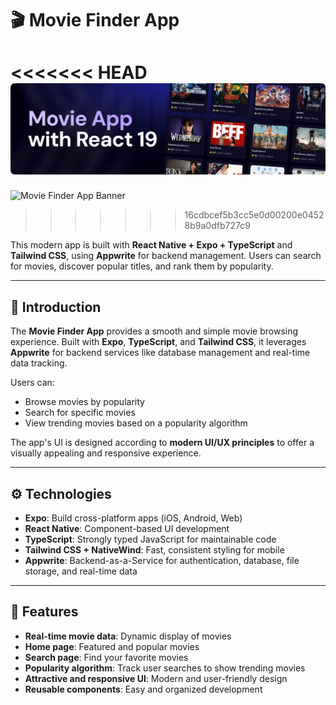 # 🎬 Movie Finder App

<<<<<<< HEAD
![Movie Finder App Banner](/hero.png)
=======
![Movie Finder App Banner](https://via.placeholder.com/1200x400.png?text=Movie+Finder+App+Banner)
>>>>>>> 16cdbcef5b3cc5e0d00200e04528b9a0dfb727c9

This modern app is built with **React Native + Expo + TypeScript** and **Tailwind CSS**, using **Appwrite** for backend management. Users can search for movies, discover popular titles, and rank them by popularity.

---

## 🤖 Introduction

The **Movie Finder App** provides a smooth and simple movie browsing experience. Built with **Expo**, **TypeScript**, and **Tailwind CSS**, it leverages **Appwrite** for backend services like database management and real-time data tracking.

Users can:

- Browse movies by popularity  
- Search for specific movies  
- View trending movies based on a popularity algorithm  

The app's UI is designed according to **modern UI/UX principles** to offer a visually appealing and responsive experience.

---

## ⚙️ Technologies

- **Expo**: Build cross-platform apps (iOS, Android, Web)  
- **React Native**: Component-based UI development  
- **TypeScript**: Strongly typed JavaScript for maintainable code  
- **Tailwind CSS + NativeWind**: Fast, consistent styling for mobile  
- **Appwrite**: Backend-as-a-Service for authentication, database, file storage, and real-time data  

---

## 🔋 Features

- **Real-time movie data**: Dynamic display of movies  
- **Home page**: Featured and popular movies  
- **Search page**: Find your favorite movies  
- **Popularity algorithm**: Track user searches to show trending movies  
- **Attractive and responsive UI**: Modern and user-friendly design  
- **Reusable components**: Easy and organized development
